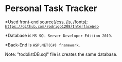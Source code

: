 <h1>Personal Task Tracker</h1>

                            
*Used front-end source(/css, /js, /fonts); <code>https://github.com/rodrigo1208/InterfaceWeb</code>
                            
*Database is <code>MS SQL Server Developer Edition 2019</code>.
                            
*Back-End is <code>ASP.NET(C#) framework</code>.

Note: "todolistDB.sql" file is creates the same database.
